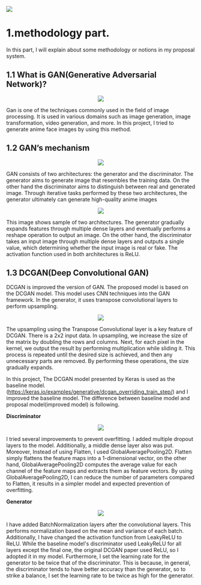 
<p align= center">
  <img src="https://github.com/makoto0825/Image-Generation-by-DCGAN/assets/120376737/43472a41-c4c7-4a35-b60c-10b832966228" />
</p>

# 1.methodology part. 
In this part, I will explain about some methodology or notions in my proposal system.
## 1.1 What is GAN(Generative Adversarial Network)?
<p align="center">
  <img src="https://github.com/makoto0825/Image-Generation-by-DCGAN/assets/120376737/26b0a439-68e8-498d-949d-2c5f8cc5a21a" />
</p>
<p>
Gan is one of the techniques commonly used in the field of image processing. It is used in various domains such as image generation, image transformation, video generation, and more. In this project, I tried to generate anime face images by using this method.

## 1.2 GAN’s mechanism
<p align="center">
  <img src="https://github.com/makoto0825/Image-Generation-by-DCGAN/assets/120376737/872fc9ac-0ca7-4d56-bd2e-226e25af58db" />
</p>
GAN consists of two architectures: the generator and the discriminator. The generator aims to generate image that resembles the training data. On the other hand the discriminator aims to distinguish between real and generated image. Through iterative tasks performed by these two architectures, the generator ultimately can generate high-quality anime images

<p align="center">
  <img src="https://github.com/makoto0825/Image-Generation-by-DCGAN/assets/120376737/db9e9652-060c-4678-b4d1-122b6c917664" />
</p>
This image shows sample of two architectures. The generator gradually expands features through multiple dense layers and eventually performs a reshape operation to output an image. On the other hand, the discriminator takes an input image through multiple dense layers and outputs a single value, which determining whether the input image is real or fake. The activation function used in both architectures is ReLU.

## 1.3 DCGAN(Deep Convolutional GAN)
DCGAN is improved the version of GAN. The proposed model is based on the DCGAN model. This model uses  CNN techniques into the GAN framework. In the generator, it uses transpose convolutional layers to perform upsampling. 

<p align="center">
  <img src="https://github.com/makoto0825/Image-Generation-by-DCGAN/assets/120376737/8c0dde35-37b1-4efd-911f-01eecaf3e883" />
</p>
The upsampling using the Transpose Convolutional layer is a key feature of DCGAN. There is a 2x2 input data. In upsampling, we increase the size of the matrix by doubling the rows and columns. Next, for each pixel in the kernel, we output the result by performing multiplication while sliding it. This process is repeated until the desired size is achieved, and then any unnecessary parts are removed. By performing these operations, the size gradually expands.

In this project, The DCGAN model presented by Keras is used as the baseline model. (https://keras.io/examples/generative/dcgan_overriding_train_step/) and I improved the baseline model. The difference between baseline model and proposal model(improved model) is following.

**Discriminator**
<p align="center">
  <img src="https://github.com/makoto0825/Image-Generation-by-DCGAN/assets/120376737/5a36d7f7-9106-4295-9913-a9b61232ca4c" />
</p>
I tried several improvements to prevent overfitting. I added multiple dropout layers to the model. Additionally, a middle dense layer also was put. Moreover, Instead of using Flatten, I used GlobalAveragePooling2D. Flatten simply flattens the feature maps into a 1-dimensional vector, on the other hand, GlobalAveragePooling2D computes the average value for each channel of the feature maps and extracts them as feature vectors. By using GlobalAveragePooling2D, I can reduce the number of parameters compared to Flatten, it  results in a simpler model and expected prevention of overfitting.

**Generator**
<p align="center">
  <img src="https://github.com/makoto0825/Image-Generation-by-DCGAN/assets/120376737/69ef821d-1f09-4c44-b15e-e80fdac6c5bd" />
</p>
I have added BatchNormalization layers after the convolutional layers. This performs normalization based on the mean and variance of each batch. Additionally, I have changed the activation function from LeakyReLU to ReLU. While the baseline model's discriminator used LeakyReLU for all layers except the final one, the original DCGAN paper used ReLU, so I adopted it in my model. Furthermore, I set the learning rate for the generator to be twice that of the discriminator. This is because, in general, the discriminator tends to have better accuracy than the generator, so to strike a balance, I set the learning rate to be twice as high for the generator.
